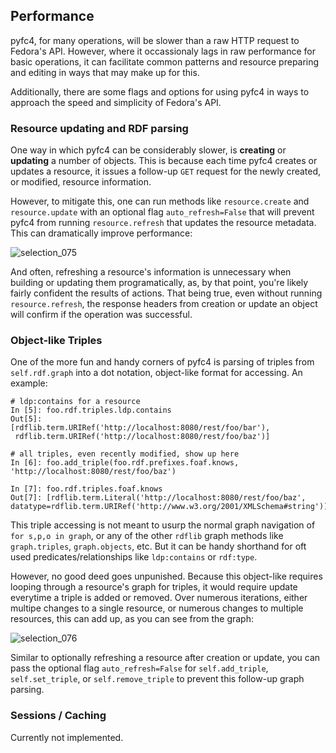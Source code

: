 ## Performance

pyfc4, for many operations, will be slower than a raw HTTP request to Fedora's API.  However, where it occassionaly lags in raw  performance for basic operations, it can facilitate common patterns and resource preparing and editing in ways that may make up for this.

Additionally, there are some flags and options for using pyfc4 in ways to approach the speed and simplicity of Fedora's API.

### Resource updating and RDF parsing

One way in which pyfc4 can be considerably slower, is **creating** or **updating** a number of objects.  This is because each time pyfc4 creates or updates a resource, it issues a follow-up `GET` request for the newly created, or modified, resource information.

However, to mitigate this, one can run methods like `resource.create` and `resource.update` with an optional flag `auto_refresh=False` that will prevent pyfc4 from running `resource.refresh` that updates the resource metadata.  This can dramatically improve performance:

![selection_075](https://user-images.githubusercontent.com/1753087/28998479-36c0b32a-79fa-11e7-8023-45435317c7c6.png)

And often, refreshing a resource's information is unnecessary when building or updating them programatically, as, by that point, you're likely fairly confident the results of actions.  That being true, even without running `resource.refresh`, the response headers from creation or update an object will confirm if the operation was successful.

### Object-like Triples

One of the more fun and handy corners of pyfc4 is parsing of triples from `self.rdf.graph` into a dot notation, object-like format for accessing.  An example:

```
# ldp:contains for a resource
In [5]: foo.rdf.triples.ldp.contains
Out[5]: 
[rdflib.term.URIRef('http://localhost:8080/rest/foo/bar'),
 rdflib.term.URIRef('http://localhost:8080/rest/foo/baz')]

# all triples, even recently modified, show up here
In [6]: foo.add_triple(foo.rdf.prefixes.foaf.knows, 'http://localhost:8080/rest/foo/baz')

In [7]: foo.rdf.triples.foaf.knows
Out[7]: [rdflib.term.Literal('http://localhost:8080/rest/foo/baz', datatype=rdflib.term.URIRef('http://www.w3.org/2001/XMLSchema#string'))]
```

This triple accessing is not meant to usurp the normal graph navigation of `for s,p,o in graph`, or any of the other `rdflib` graph methods like `graph.triples`, `graph.objects`, etc.  But it can be handy shorthand for oft used predicates/relationships like `ldp:contains` or `rdf:type`.  

However, no good deed goes unpunished.  Because this object-like requires looping through a resource's graph for triples, it would require update everytime a triple is added or removed.  Over numerous iterations, either multipe changes to a single resource, or numerous changes to multiple resources, this can add up, as you can see from the graph:

![selection_076](https://user-images.githubusercontent.com/1753087/29002957-bc3cecfe-7a7b-11e7-9ad3-8e8a3fa6aee9.png)

Similar to optionally refreshing a resource after creation or update, you can pass the optional flag `auto_refresh=False` for `self.add_triple`, `self.set_triple`, or `self.remove_triple` to prevent this follow-up graph parsing.

### Sessions / Caching

Currently not implemented.
